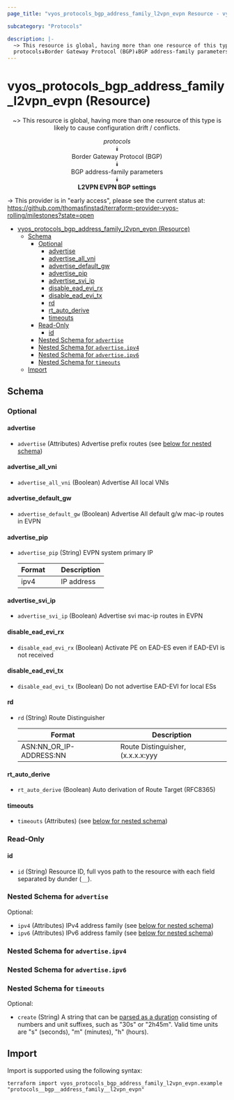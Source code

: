```yaml
---
page_title: "vyos_protocols_bgp_address_family_l2vpn_evpn Resource - vyos"

subcategory: "Protocols"

description: |-
  ~> This resource is global, having more than one resource of this type is likely to cause configuration drift / conflicts.
  protocols⯯Border Gateway Protocol (BGP)⯯BGP address-family parameters⯯L2VPN EVPN BGP settings
---
```


# vyos_protocols_bgp_address_family_l2vpn_evpn (Resource)
<center>

~> This resource is global, having more than one resource of this type is likely to cause configuration drift / conflicts.

*protocols*  
⯯  
Border Gateway Protocol (BGP)  
⯯  
BGP address-family parameters  
⯯  
**L2VPN EVPN BGP settings**


</center>

-> This provider is in "early access", please see the current status at: https://github.com/thomasfinstad/terraform-provider-vyos-rolling/milestones?state=open

<!--TOC-->

- [vyos_protocols_bgp_address_family_l2vpn_evpn (Resource)](#vyos_protocols_bgp_address_family_l2vpn_evpn-resource)
  - [Schema](#schema)
    - [Optional](#optional)
      - [advertise](#advertise)
      - [advertise_all_vni](#advertise_all_vni)
      - [advertise_default_gw](#advertise_default_gw)
      - [advertise_pip](#advertise_pip)
      - [advertise_svi_ip](#advertise_svi_ip)
      - [disable_ead_evi_rx](#disable_ead_evi_rx)
      - [disable_ead_evi_tx](#disable_ead_evi_tx)
      - [rd](#rd)
      - [rt_auto_derive](#rt_auto_derive)
      - [timeouts](#timeouts)
    - [Read-Only](#read-only)
      - [id](#id)
    - [Nested Schema for `advertise`](#nested-schema-for-advertise)
    - [Nested Schema for `advertise.ipv4`](#nested-schema-for-advertiseipv4)
    - [Nested Schema for `advertise.ipv6`](#nested-schema-for-advertiseipv6)
    - [Nested Schema for `timeouts`](#nested-schema-for-timeouts)
  - [Import](#import)

<!--TOC-->

<!-- schema generated by tfplugindocs -->
## Schema

### Optional

#### advertise
- `advertise` (Attributes) Advertise prefix routes (see [below for nested schema](#nestedatt--advertise))
#### advertise_all_vni
- `advertise_all_vni` (Boolean) Advertise All local VNIs
#### advertise_default_gw
- `advertise_default_gw` (Boolean) Advertise All default g/w mac-ip routes in EVPN
#### advertise_pip
- `advertise_pip` (String) EVPN system primary IP

    |  Format  &emsp;|  Description  |
    |----------|---------------|
    |  ipv4    &emsp;|  IP address   |
#### advertise_svi_ip
- `advertise_svi_ip` (Boolean) Advertise svi mac-ip routes in EVPN
#### disable_ead_evi_rx
- `disable_ead_evi_rx` (Boolean) Activate PE on EAD-ES even if EAD-EVI is not received
#### disable_ead_evi_tx
- `disable_ead_evi_tx` (Boolean) Do not advertise EAD-EVI for local ESs
#### rd
- `rd` (String) Route Distinguisher

    |  Format                   &emsp;|  Description                                   |
    |---------------------------|------------------------------------------------|
    |  ASN:NN_OR_IP-ADDRESS:NN  |  Route Distinguisher, (x.x.x.x:yyy&emsp;|xxxx:yyyy)  |
#### rt_auto_derive
- `rt_auto_derive` (Boolean) Auto derivation of Route Target (RFC8365)
#### timeouts
- `timeouts` (Attributes) (see [below for nested schema](#nestedatt--timeouts))

### Read-Only

#### id
- `id` (String) Resource ID, full vyos path to the resource with each field separated by dunder (`__`).

<a id="nestedatt--advertise"></a>
### Nested Schema for `advertise`

Optional:

- `ipv4` (Attributes) IPv4 address family (see [below for nested schema](#nestedatt--advertise--ipv4))
- `ipv6` (Attributes) IPv6 address family (see [below for nested schema](#nestedatt--advertise--ipv6))

<a id="nestedatt--advertise--ipv4"></a>
### Nested Schema for `advertise.ipv4`


<a id="nestedatt--advertise--ipv6"></a>
### Nested Schema for `advertise.ipv6`



<a id="nestedatt--timeouts"></a>
### Nested Schema for `timeouts`

Optional:

- `create` (String) A string that can be [parsed as a duration](https://pkg.go.dev/time#ParseDuration) consisting of numbers and unit suffixes, such as &#34;30s&#34; or &#34;2h45m&#34;. Valid time units are &#34;s&#34; (seconds), &#34;m&#34; (minutes), &#34;h&#34; (hours).

## Import

Import is supported using the following syntax:

```shell
terraform import vyos_protocols_bgp_address_family_l2vpn_evpn.example "protocols__bgp__address_family__l2vpn_evpn"
```

